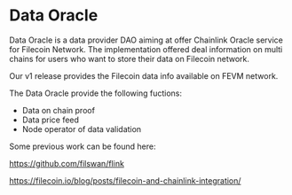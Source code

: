 # Data Oracle

Data Oracle is a data provider DAO aiming at offer Chainlink Oracle service for Filecoin Network. The implementation offered deal information on multi chains for users who want to store their data on Filecoin network.

Our v1 release provides the Filecoin data info available on FEVM network.

The Data Oracle provide the following fuctions:
- Data on chain proof
- Data price feed
- Node operator of data validation

Some previous work can be found here:

https://github.com/filswan/flink

https://filecoin.io/blog/posts/filecoin-and-chainlink-integration/
